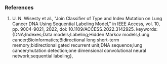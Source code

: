 ### References

1. U. N. Wisesty et al., "Join Classifier of Type and Index Mutation on Lung Cancer DNA Using Sequential Labeling Model," in IEEE Access, vol. 10, pp. 9004-9021, 2022, doi: 10.1109/ACCESS.2022.3142925. keywords: {DNA;Indexes;Data models;Labeling;Hidden Markov models;Lung cancer;Bioinformatics;Bidirectional long short-term memory;bidirectional gated recurrent unit;DNA sequence;lung cancer;mutation detection;one dimensional convolutional neural network;sequential labeling},
